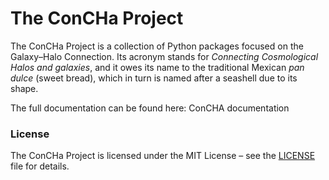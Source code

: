 # The ConCHa Project

The ConCHa Project is a collection of Python packages focused on the Galaxy–Halo Connection. Its acronym stands for _Connecting Cosmological Halos and galaxies_, and it owes its name to the traditional Mexican _pan dulce_ (sweet bread), which in turn is named after a seashell due to its shape.

The full documentation can be found here: ConCHA documentation


### License
The ConCHa Project is licensed under the MIT License – see the [LICENSE](./LICENSE) file for details.
